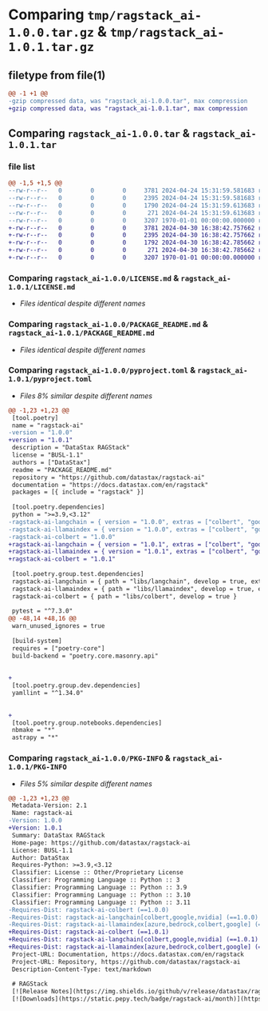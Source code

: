 # Comparing `tmp/ragstack_ai-1.0.0.tar.gz` & `tmp/ragstack_ai-1.0.1.tar.gz`

## filetype from file(1)

```diff
@@ -1 +1 @@
-gzip compressed data, was "ragstack_ai-1.0.0.tar", max compression
+gzip compressed data, was "ragstack_ai-1.0.1.tar", max compression
```

## Comparing `ragstack_ai-1.0.0.tar` & `ragstack_ai-1.0.1.tar`

### file list

```diff
@@ -1,5 +1,5 @@
--rw-r--r--   0        0        0     3781 2024-04-24 15:31:59.581683 ragstack_ai-1.0.0/LICENSE.md
--rw-r--r--   0        0        0     2395 2024-04-24 15:31:59.581683 ragstack_ai-1.0.0/PACKAGE_README.md
--rw-r--r--   0        0        0     1790 2024-04-24 15:31:59.613683 ragstack_ai-1.0.0/pyproject.toml
--rw-r--r--   0        0        0      271 2024-04-24 15:31:59.613683 ragstack_ai-1.0.0/ragstack/__init__.py
--rw-r--r--   0        0        0     3207 1970-01-01 00:00:00.000000 ragstack_ai-1.0.0/PKG-INFO
+-rw-r--r--   0        0        0     3781 2024-04-30 16:38:42.757662 ragstack_ai-1.0.1/LICENSE.md
+-rw-r--r--   0        0        0     2395 2024-04-30 16:38:42.757662 ragstack_ai-1.0.1/PACKAGE_README.md
+-rw-r--r--   0        0        0     1792 2024-04-30 16:38:42.785662 ragstack_ai-1.0.1/pyproject.toml
+-rw-r--r--   0        0        0      271 2024-04-30 16:38:42.785662 ragstack_ai-1.0.1/ragstack/__init__.py
+-rw-r--r--   0        0        0     3207 1970-01-01 00:00:00.000000 ragstack_ai-1.0.1/PKG-INFO
```

### Comparing `ragstack_ai-1.0.0/LICENSE.md` & `ragstack_ai-1.0.1/LICENSE.md`

 * *Files identical despite different names*

### Comparing `ragstack_ai-1.0.0/PACKAGE_README.md` & `ragstack_ai-1.0.1/PACKAGE_README.md`

 * *Files identical despite different names*

### Comparing `ragstack_ai-1.0.0/pyproject.toml` & `ragstack_ai-1.0.1/pyproject.toml`

 * *Files 8% similar despite different names*

```diff
@@ -1,23 +1,23 @@
 [tool.poetry]
 name = "ragstack-ai"
-version = "1.0.0"
+version = "1.0.1"
 description = "DataStax RAGStack"
 license = "BUSL-1.1"
 authors = ["DataStax"]
 readme = "PACKAGE_README.md"
 repository = "https://github.com/datastax/ragstack-ai"
 documentation = "https://docs.datastax.com/en/ragstack"
 packages = [{ include = "ragstack" }]
 
 [tool.poetry.dependencies]
 python = ">=3.9,<3.12"
-ragstack-ai-langchain = { version = "1.0.0", extras = ["colbert", "google", "nvidia"] }
-ragstack-ai-llamaindex = { version = "1.0.0", extras = ["colbert", "google", "azure", "bedrock"] }
-ragstack-ai-colbert = "1.0.0"
+ragstack-ai-langchain = { version = "1.0.1", extras = ["colbert", "google", "nvidia"] }
+ragstack-ai-llamaindex = { version = "1.0.1", extras = ["colbert", "google", "azure", "bedrock"] }
+ragstack-ai-colbert = "1.0.1"
 
 [tool.poetry.group.test.dependencies]
 ragstack-ai-langchain = { path = "libs/langchain", develop = true, extras = ["colbert", "google", "nvidia"] }
 ragstack-ai-llamaindex = { path = "libs/llamaindex", develop = true, extras = ["colbert", "google", "azure", "bedrock"] }
 ragstack-ai-colbert = { path = "libs/colbert", develop = true }
 
 pytest = "^7.3.0"
@@ -48,14 +48,16 @@
 warn_unused_ignores = true
 
 [build-system]
 requires = ["poetry-core"]
 build-backend = "poetry.core.masonry.api"
 
 
+
 [tool.poetry.group.dev.dependencies]
 yamllint = "^1.34.0"
 
 
+
 [tool.poetry.group.notebooks.dependencies]
 nbmake = "*"
 astrapy = "*"
```

### Comparing `ragstack_ai-1.0.0/PKG-INFO` & `ragstack_ai-1.0.1/PKG-INFO`

 * *Files 5% similar despite different names*

```diff
@@ -1,23 +1,23 @@
 Metadata-Version: 2.1
 Name: ragstack-ai
-Version: 1.0.0
+Version: 1.0.1
 Summary: DataStax RAGStack
 Home-page: https://github.com/datastax/ragstack-ai
 License: BUSL-1.1
 Author: DataStax
 Requires-Python: >=3.9,<3.12
 Classifier: License :: Other/Proprietary License
 Classifier: Programming Language :: Python :: 3
 Classifier: Programming Language :: Python :: 3.9
 Classifier: Programming Language :: Python :: 3.10
 Classifier: Programming Language :: Python :: 3.11
-Requires-Dist: ragstack-ai-colbert (==1.0.0)
-Requires-Dist: ragstack-ai-langchain[colbert,google,nvidia] (==1.0.0)
-Requires-Dist: ragstack-ai-llamaindex[azure,bedrock,colbert,google] (==1.0.0)
+Requires-Dist: ragstack-ai-colbert (==1.0.1)
+Requires-Dist: ragstack-ai-langchain[colbert,google,nvidia] (==1.0.1)
+Requires-Dist: ragstack-ai-llamaindex[azure,bedrock,colbert,google] (==1.0.1)
 Project-URL: Documentation, https://docs.datastax.com/en/ragstack
 Project-URL: Repository, https://github.com/datastax/ragstack-ai
 Description-Content-Type: text/markdown
 
 # RAGStack
 [![Release Notes](https://img.shields.io/github/v/release/datastax/ragstack-ai.svg)](https://github.com/datastax/ragstack-ai/releases)
 [![Downloads](https://static.pepy.tech/badge/ragstack-ai/month)](https://www.pepy.tech/projects/ragstack-ai)
```

